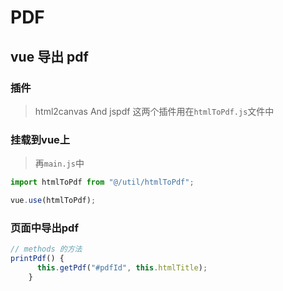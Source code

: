 # PDF

## vue 导出 pdf

### 插件

> html2canvas And jspdf
> 这两个插件用在`htmlToPdf.js`文件中

### 挂载到vue上

> 再`main.js`中

```js
import htmlToPdf from "@/util/htmlToPdf";

vue.use(htmlToPdf);
```

### 页面中导出pdf

```js
// methods 的方法
printPdf() {
      this.getPdf("#pdfId", this.htmlTitle);
    }
```
